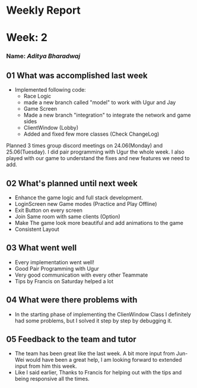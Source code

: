 # Weekly Report

# Week: 2
### Name: _Aditya Bharadwaj_

## 01 What was accomplished last week
- Implemented following code:
     - Race Logic
     - made a new branch called "model" to work with Ugur and Jay
     - Game Screen
     - Made a new branch "integration" to integrate the network and game sides
     - ClientWindow (Lobby) 
     - Added and fixed few more classes (Check ChangeLog)

Planned 3 times group discord meetings on 24.06(Monday) and 25.06(Tuesday). I did pair programming with Ugur the whole week. I also played with our game to understand the fixes and new features we need to add.


## 02 What's planned until next week

- Enhance the game logic and full stack development.
- LoginScreen new Game modes (Practice and Play Offline)
- Exit Button on every screen
- Join Same room with same clients (Option)
- Make The game look more beautiful and add animations to the game
- Consistent Layout

## 03 What went well
- Every implementation went well!
- Good Pair Programming with Ugur
- Very good communication with every other Teammate
- Tips by Francis on Saturday helped a lot

## 04 What were there problems with
- In the starting phase of implementing the ClienWindow Class I definitely had some problems, but I solved it step by step by debugging it.
## 05 Feedback to the team and tutor
- The team has been great like the last week. A bit more input from Jun-Wei would have been a great help, I am looking forward to extended input from him this week. 
- Like I said earlier, Thanks to Francis for helping out with the tips and being responsive all the times.

